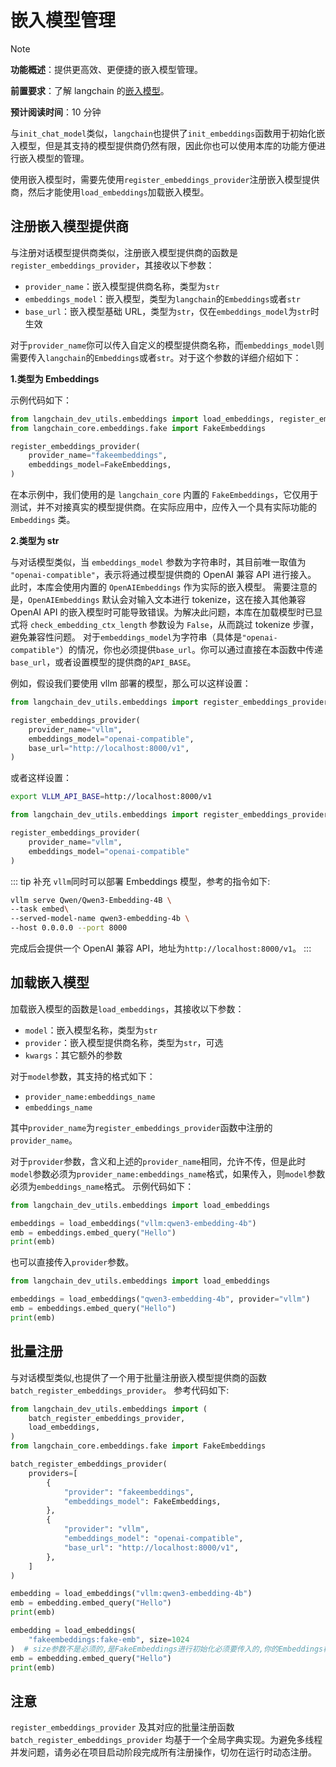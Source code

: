 # 嵌入模型管理

> [!NOTE]
>
> **功能概述**：提供更高效、更便捷的嵌入模型管理。
>
> **前置要求**：了解 langchain 的[嵌入模型](https://docs.langchain.com/oss/python/integrations/text_embedding/)。
>
> **预计阅读时间**：10 分钟

与`init_chat_model`类似，`langchain`也提供了`init_embeddings`函数用于初始化嵌入模型，但是其支持的模型提供商仍然有限，因此你也可以使用本库的功能方便进行嵌入模型的管理。

使用嵌入模型时，需要先使用`register_embeddings_provider`注册嵌入模型提供商，然后才能使用`load_embeddings`加载嵌入模型。

## 注册嵌入模型提供商

与注册对话模型提供商类似，注册嵌入模型提供商的函数是`register_embeddings_provider`，其接收以下参数：

- `provider_name`：嵌入模型提供商名称，类型为`str`
- `embeddings_model`：嵌入模型，类型为`langchain`的`Embeddings`或者`str`
- `base_url`：嵌入模型基础 URL，类型为`str`，仅在`embeddings_model`为`str`时生效

对于`provider_name`你可以传入自定义的模型提供商名称，而`embeddings_model`则需要传入`langchain`的`Embeddings`或者`str`。对于这个参数的详细介绍如下：

**1.类型为 Embeddings**

示例代码如下：

```python
from langchain_dev_utils.embeddings import load_embeddings, register_embeddings_provider
from langchain_core.embeddings.fake import FakeEmbeddings

register_embeddings_provider(
    provider_name="fakeembeddings",
    embeddings_model=FakeEmbeddings,
)
```

在本示例中，我们使用的是 `langchain_core` 内置的 `FakeEmbeddings`，它仅用于测试，并不对接真实的模型提供商。在实际应用中，应传入一个具有实际功能的 `Embeddings` 类。

**2.类型为 str**

与对话模型类似，当 `embeddings_model` 参数为字符串时，其目前唯一取值为 `"openai-compatible"`，表示将通过模型提供商的 OpenAI 兼容 API 进行接入。
此时，本库会使用内置的 `OpenAIEmbeddings` 作为实际的嵌入模型。
需要注意的是，`OpenAIEmbeddings` 默认会对输入文本进行 tokenize，这在接入其他兼容 OpenAI API 的嵌入模型时可能导致错误。为解决此问题，本库在加载模型时已显式将 `check_embedding_ctx_length` 参数设为 `False`，从而跳过 tokenize 步骤，避免兼容性问题。
对于`embeddings_model`为字符串（具体是`"openai-compatible"`）的情况，你也必须提供`base_url`。你可以通过直接在本函数中传递`base_url`，或者设置模型的提供商的`API_BASE`。

例如，假设我们要使用 vllm 部署的模型，那么可以这样设置：

```python
from langchain_dev_utils.embeddings import register_embeddings_provider

register_embeddings_provider(
    provider_name="vllm",
    embeddings_model="openai-compatible",
    base_url="http://localhost:8000/v1",
)
```

或者这样设置：

```bash
export VLLM_API_BASE=http://localhost:8000/v1
```

```python
from langchain_dev_utils.embeddings import register_embeddings_provider

register_embeddings_provider(
    provider_name="vllm",
    embeddings_model="openai-compatible"
)
```

::: tip 补充
`vllm`同时可以部署 Embeddings 模型，参考的指令如下:

```bash
vllm serve Qwen/Qwen3-Embedding-4B \
--task embed\
--served-model-name qwen3-embedding-4b \
--host 0.0.0.0 --port 8000
```

完成后会提供一个 OpenAI 兼容 API，地址为`http://localhost:8000/v1`。
:::

## 加载嵌入模型

加载嵌入模型的函数是`load_embeddings`，其接收以下参数：

- `model`：嵌入模型名称，类型为`str`
- `provider`：嵌入模型提供商名称，类型为`str`，可选
- `kwargs`：其它额外的参数

对于`model`参数，其支持的格式如下：

- `provider_name:embeddings_name`
- `embeddings_name`

其中`provider_name`为`register_embeddings_provider`函数中注册的`provider_name`。

对于`provider`参数，含义和上述的`provider_name`相同，允许不传，但是此时`model`参数必须为`provider_name:embeddings_name`格式，如果传入，则`model`参数必须为`embeddings_name`格式。
示例代码如下：

```python
from langchain_dev_utils.embeddings import load_embeddings

embeddings = load_embeddings("vllm:qwen3-embedding-4b")
emb = embeddings.embed_query("Hello")
print(emb)
```

也可以直接传入`provider`参数。

```python
from langchain_dev_utils.embeddings import load_embeddings

embeddings = load_embeddings("qwen3-embedding-4b", provider="vllm")
emb = embeddings.embed_query("Hello")
print(emb)
```

## 批量注册

与对话模型类似,也提供了一个用于批量注册嵌入模型提供商的函数`batch_register_embeddings_provider`。
参考代码如下:

```python
from langchain_dev_utils.embeddings import (
    batch_register_embeddings_provider,
    load_embeddings,
)
from langchain_core.embeddings.fake import FakeEmbeddings

batch_register_embeddings_provider(
    providers=[
        {
            "provider": "fakeembeddings",
            "embeddings_model": FakeEmbeddings,
        },
        {
            "provider": "vllm",
            "embeddings_model": "openai-compatible",
            "base_url": "http://localhost:8000/v1",
        },
    ]
)

embedding = load_embeddings("vllm:qwen3-embedding-4b")
emb = embedding.embed_query("Hello")
print(emb)

embedding = load_embeddings(
    "fakeembeddings:fake-emb", size=1024
)  # size参数不是必须的,是FakeEmbeddings进行初始化必须要传入的,你的Embeddings模型可能不需要
emb = embedding.embed_query("Hello")
print(emb)
```

## 注意

`register_embeddings_provider` 及其对应的批量注册函数 `batch_register_embeddings_provider` 均基于一个全局字典实现。为避免多线程并发问题，请务必在项目启动阶段完成所有注册操作，切勿在运行时动态注册。
